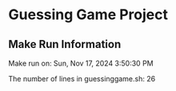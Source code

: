 # Guessing Game Project

## Make Run Information
Make run on: Sun, Nov 17, 2024  3:50:30 PM

The number of lines in guessinggame.sh: 26
